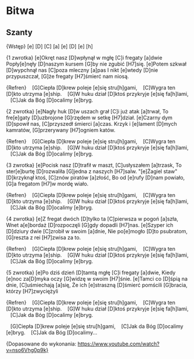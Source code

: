 # Bitwa
## Szanty


{Wstęp}
[e] [D] [C] [a]
[e] [D] [e] [h]

{1 zwrotka}
[e]Okręt nasz [D]wpłynął w mgłę [C]i fregaty [a]dwie
Popły[e]nęły [D]naszym kursem [G]by nie zgubić [H7]się.
[e]Potem szkwał [D]wypchnął nas [C]poza mleczny [a]pas
I nikt [e]wtedy [D]nie przypuszczał, [G]że fregaty [H7]śmierć nam niosą.

{Refren}
   [G]Ciepła [D]krew poleje [e]się stru[h]gami,
   [C]Wygra ten [D]kto utrzyma [e]ship.
   [G]W huku dział [D]ktoś przykryje [e]się fa[h]lami,
   [C]Jak da Bóg [D]ocalimy [e]bryg.

{2 zwrotka}
[e]Nagły huk [D]w uszach grał [C]i już atak [a]trwał,
To fre[e]gaty [D]uzbrojone [G]rzędem w setkę [H7]dział.
[e]Czarny dym [D]spowił nas, [C]przyszedł śmierci [a]czas.
Krzyk i [e]lament [D]mych kamratów, [G]przerywany [H7]ogniem katów.

{Refren}
   [G]Ciepła [D]krew poleje [e]się stru[h]gami,
   [C]Wygra ten [D]kto utrzyma [e]ship.
   [G]W huku dział [D]ktoś przykryje [e]się fa[h]lami,
   [C]Jak da Bóg [D]ocalimy [e]bryg.

{3 zwrotka}
[e]Pocisk nasz [D]trafił w maszt, [C]usłyszałem [a]trzask,
To ster[e]burtę [D]rozwaliła [G]jedna z naszych [H7]salw.
"[e]Żagiel staw" [D]krzyknął ktoś, [C]znów piratów [a]złość,
Bo od [e]rufy [D]nam powiało, [G]a fregatom [H7]w mordę wiało.

{Refren}
   [G]Ciepła [D]krew poleje [e]się stru[h]gami,
   [C]Wygra ten [D]kto utrzyma [e]ship.
   [G]W huku dział [D]ktoś przykryje [e]się fa[h]lami,
   [C]Jak da Bóg [D]ocalimy [e]bryg.

{4 zwrotka}
[e]Z fregat dwóch [D]tylko ta [C]pierwsza w pogoń [a]szła,
Wnet a[e]bordaż [D]rozpoczęli [G]gdy dopadli [H7]nas.
[e]Szyper ich [D]dziury dwie [C]zrobił w swoim [a]dnie,
Nie po[e]mogło [D]to psubratom, [G]reszta z rei [H7]zwisa za to.

{Refren}
   [G]Ciepła [D]krew poleje [e]się stru[h]gami,
   [C]Wygra ten [D]kto utrzyma [e]ship.
   [G]W huku dział [D]ktoś przykryje [e]się fa[h]lami,
   [C]Jak da Bóg [D]ocalimy [e]bryg.

{5 zwrotka}
[e]Po dziś dzień [D]tamtą mgłę [C]i fregaty [a]dwie,
Kiedy [e]noc za[D]myka oczy [G]widzę w swoim [H7]śnie.
[e]Tamci co [D]śpią na dnie, [C]uśmiechają [a]się,
Że ich [e]straszną [D]śmierć pomścili [G]bracia, którzy [H7]zwyciężyli

{Refren}
   [G]Ciepła [D]krew poleje [e]się stru[h]gami,
   [C]Wygra ten [D]kto utrzyma [e]ship.
   [G]W huku dział [D]ktoś przykryje [e]się fa[h]lami,
   [C]Jak da Bóg [D]ocalimy [e]bryg.

   [G]Ciepła [D]krew poleje [e]się stru[h]gami,
   [C]Jak da Bóg [D]ocalimy [e]bryg.
   [C]Jak da Bóg [D]ocalimy...

{Dopasowane do wykonania: https://www.youtube.com/watch?v=nso6Vhg0p9k}